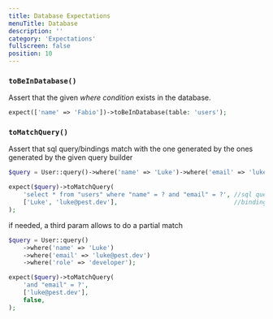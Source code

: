 ```yaml
---
title: Database Expectations
menuTitle: Database
description: ''
category: 'Expectations'
fullscreen: false
position: 10
---
```


### `toBeInDatabase()`

Assert that the given _where condition_ exists in the database.

```php
expect(['name' => 'Fabio'])->toBeInDatabase(table: 'users');
 ```

### `toMatchQuery()`

Assert that sql query/bindings match  with the one generated by the ones generated by the given query builder

```php
$query = User::query()->where('name' => 'Luke')->where('email' => 'luke@pest.dev');

expect($query)->toMatchQuery(
    'select * from "users" where "name" = ? and "email" = ?', //sql query
    ['Luke', 'luke@pest.dev'],                                //bindings
);
```

if needed, a third param allows to do a partial match

```php
$query = User::query()
    ->where('name' => 'Luke')
    ->where('email' => 'luke@pest.dev')
    ->where('role' => 'developer');

expect($query)->toMatchQuery(
    'and "email" = ?',
    ['luke@pest.dev'],
    false,
);
```
